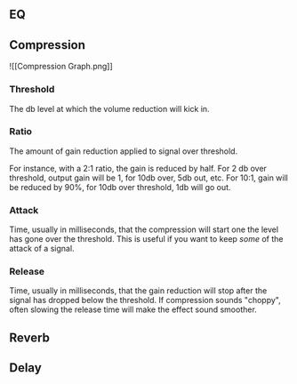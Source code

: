 ## EQ

## Compression
![[Compression Graph.png]]

### Threshold
The db level at which the volume reduction will kick in. 

### Ratio
The amount of gain reduction applied to signal over threshold.

For instance, with a 2:1 ratio, the gain is reduced by half. For 2 db over threshold, output gain will be 1, for 10db over, 5db out, etc. For 10:1, gain will be reduced by 90%, for 10db over threshold, 1db will go out.

### Attack
Time, usually in milliseconds, that the compression will start one the level has gone over the threshold. This is useful if you want to keep _some_ of the attack of a signal.

### Release
Time, usually in milliseconds, that the gain reduction will stop after the signal has dropped below the threshold. If compression sounds "choppy", often slowing the release time will make the effect sound smoother.

## Reverb

## Delay